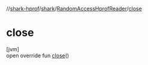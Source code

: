 //[shark-hprof](../../../index.md)/[shark](../index.md)/[RandomAccessHprofReader](index.md)/[close](close.md)

# close

[jvm]\
open override fun [close](close.md)()

